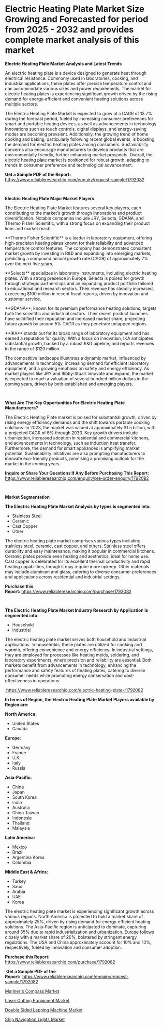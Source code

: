<p><h1>Electric Heating Plate Market Size Growing and Forecasted for period from 2025 - 2032 and provides complete market analysis of this market</h1></p><p><strong>Electric Heating Plate Market Analysis and Latest Trends</strong></p>
<p><p>An electric heating plate is a device designed to generate heat through electrical resistance. Commonly used in laboratories, cooking, and industrial applications, these plates offer precise temperature control and can accommodate various sizes and power requirements. The market for electric heating plates is experiencing significant growth driven by the rising demand for energy-efficient and convenient heating solutions across multiple sectors.</p><p>The Electric Heating Plate Market is expected to grow at a CAGR of 13.7% during the forecast period, fueled by increasing consumer preferences for smart and portable heating devices, as well as advancements in technology. Innovations such as touch controls, digital displays, and energy-saving modes are becoming prevalent. Additionally, the growing trend of home cooking and baking, particularly following recent global events, is boosting the demand for electric heating plates among consumers. Sustainability concerns also encourage manufacturers to develop products that are environmentally friendly, further enhancing market prospects. Overall, the electric heating plate market is positioned for robust growth, adapting to trends in consumer preference and technological advancement.</p></p>
<p><strong>Get a Sample PDF of the Report:&nbsp;</strong> <a href="https://www.reliableresearchiq.com/enquiry/request-sample/1792082?utm_campaign=1870&utm_medium=2&utm_source=Github&utm_content=ia&utm_term=20022025&utm_id=electric-heating-plate">https://www.reliableresearchiq.com/enquiry/request-sample/1792082</a></p>
<p>&nbsp;</p>
<p><strong>Electric Heating Plate Major Market Players</strong></p>
<p><p>The Electric Heating Plate Market features several key players, each contributing to the market's growth through innovations and product diversification. Notable companies include JRY, Selecta, GDANA, and Thermo Fisher Scientific, with a strong focus on expanding their product lines and market reach.</p><p>**Thermo Fisher Scientific** is a leader in laboratory equipment, offering high-precision heating plates known for their reliability and advanced temperature control features. The company has demonstrated consistent market growth by investing in R&D and expanding into emerging markets, predicting a compound annual growth rate (CAGR) of approximately 7% over the next five years.</p><p>**Selecta** specializes in laboratory instruments, including electric heating plates. With a strong presence in Europe, Selecta is poised for growth through strategic partnerships and an expanding product portfolio tailored to educational and research sectors. Their revenue has steadily increased, exceeding $100 million in recent fiscal reports, driven by innovation and customer service.</p><p>**GDANA**, known for its premium performance heating solutions, targets both the scientific and industrial sectors. Their recent product launches have solidified their reputation and increased market share, projecting future growth by around 5% CAGR as they penetrate untapped regions.</p><p>**IKA** stands out for its broad range of laboratory equipment and has earned a reputation for quality. With a focus on innovation, IKA anticipates substantial growth, backed by a robust R&D pipeline, and reports revenues in the range of $120 million.</p><p>The competitive landscape illustrates a dynamic market, influenced by advancements in technology, increasing demand for efficient laboratory equipment, and a growing emphasis on safety and energy efficiency. As market players like JRY and Bibby-Stuart innovate and expand, the market is expected to reach a valuation of several hundred million dollars in the coming years, driven by both established and emerging players.</p></p>
<p>&nbsp;</p>
<p><strong>What Are The Key Opportunities For Electric Heating Plate Manufacturers?</strong></p>
<p><p>The Electric Heating Plate market is poised for substantial growth, driven by rising energy efficiency demands and the shift towards portable cooking solutions. In 2023, the market was valued at approximately $1.5 billion, with a projected CAGR of 6% through 2030. Key growth drivers include urbanization, increased adoption in residential and commercial kitchens, and advancements in technology, such as induction heat transfer. Furthermore, the demand for smart appliances is amplifying market potential. Sustainability initiatives are also prompting manufacturers to innovate eco-friendly products, promising a promising outlook for the market in the coming years.</p></p>
<p><strong>Inquire or Share Your Questions If Any Before Purchasing This Report:</strong> <a href="https://www.reliableresearchiq.com/enquiry/pre-order-enquiry/1792082?utm_campaign=1870&utm_medium=2&utm_source=Github&utm_content=ia&utm_term=20022025&utm_id=electric-heating-plate">https://www.reliableresearchiq.com/enquiry/pre-order-enquiry/1792082</a></p>
<p>&nbsp;</p>
<p><strong>Market Segmentation</strong></p>
<p><strong>The Electric Heating Plate Market Analysis by types is segmented into:</strong></p>
<p><ul><li>Stainless Steel</li><li>Ceramic</li><li>Cast Copper</li><li>Other</li></ul></p>
<p><p>The electric heating plate market comprises various types including stainless steel, ceramic, cast copper, and others. Stainless steel offers durability and easy maintenance, making it popular in commercial kitchens. Ceramic plates provide even heating and aesthetics, ideal for home use. Cast copper is celebrated for its excellent thermal conductivity and rapid heating capabilities, though it may require more upkeep. Other materials may include aluminum and glass, catering to diverse consumer preferences and applications across residential and industrial settings.</p></p>
<p><strong>Purchase this Report:&nbsp;</strong><a href="https://www.reliableresearchiq.com/purchase/1792082?utm_campaign=1870&utm_medium=2&utm_source=Github&utm_content=ia&utm_term=20022025&utm_id=electric-heating-plate">https://www.reliableresearchiq.com/purchase/1792082</a></p>
<p>&nbsp;</p>
<p><strong>The Electric Heating Plate Market Industry Research by Application is segmented into:</strong></p>
<p><ul><li>Household</li><li>Industrial</li></ul></p>
<p><p>The electric heating plate market serves both household and industrial applications. In households, these plates are utilized for cooking and warmth, offering convenience and energy efficiency. In industrial settings, they are employed for processes like heating molds, soldering, and laboratory experiments, where precision and reliability are essential. Both markets benefit from advancements in technology, enhancing the performance and safety features of heating plates, catering to diverse consumer needs while promoting energy conservation and cost-effectiveness in operations.</p></p>
<p><a href="https://www.reliableresearchiq.com/electric-heating-plate-r1792082?utm_campaign=1870&utm_medium=2&utm_source=Github&utm_content=ia&utm_term=20022025&utm_id=electric-heating-plate">&nbsp;https://www.reliableresearchiq.com/electric-heating-plate-r1792082</a></p>
<p><strong>In terms of Region, the Electric Heating Plate Market Players available by Region are:</strong></p>
<p>
    <p> <strong> North America: </strong>
        <ul>
            <li>United States</li>
            <li>Canada</li>
        </ul>
        </p> 
    <p> <strong> Europe: </strong>
        <ul>
            <li>Germany</li>
            <li>France</li>
            <li>U.K.</li>
            <li>Italy</li>
            <li>Russia</li>
        </ul>
        </p> 
    <p> <strong> Asia-Pacific: </strong>
        <ul>
            <li>China</li>
            <li>Japan</li>
            <li>South Korea</li>
            <li>India</li>
            <li>Australia</li>
            <li>China Taiwan</li>
            <li>Indonesia</li>
            <li>Thailand</li>
            <li>Malaysia</li>
        </ul>
        </p> 
    <p> <strong> Latin America: </strong>
        <ul>
            <li>Mexico</li>
            <li>Brazil</li>
            <li>Argentina Korea</li>
            <li>Colombia</li>
        </ul>
        </p> 
    <p> <strong> Middle East & Africa: </strong>
        <ul>
            <li>Turkey</li>
            <li>Saudi</li>
            <li>Arabia</li>
            <li>UAE</li>
            <li>Korea</li>
        </ul>
    </p>
    </p>
<p><p>The electric heating plate market is experiencing significant growth across various regions. North America is projected to hold a market share of approximately 25%, driven by rising demand for energy-efficient heating solutions. The Asia-Pacific region is anticipated to dominate, capturing around 35% due to rapid industrialization and urbanization. Europe follows closely with a market share of 20%, bolstered by stringent energy regulations. The USA and China approximately account for 10% and 10%, respectively, fueled by innovation and consumer adoption.</p></p>
<p><strong>Purchase this Report: </strong><a href="https://www.reliableresearchiq.com/purchase/1792082?utm_campaign=1870&utm_medium=2&utm_source=Github&utm_content=ia&utm_term=20022025&utm_id=electric-heating-plate">https://www.reliableresearchiq.com/purchase/1792082</a></p>
<p>&nbsp;<strong>Get a Sample PDF of the Report:&nbsp;&nbsp;</strong><a href="https://www.reliableresearchiq.com/enquiry/request-sample/1792082?utm_campaign=1870&utm_medium=2&utm_source=Github&utm_content=ia&utm_term=20022025&utm_id=electric-heating-plate">https://www.reliableresearchiq.com/enquiry/request-sample/1792082</a></p>
<p><strong></strong></p>
<p><p><a href="https://github.com/cortswiltscw/Market-Research-Report-List-1/blob/main/mariners-compass-market.md?utm_campaign=1870&utm_medium=2&utm_source=Github&utm_content=ia&utm_term=20022025&utm_id=electric-heating-plate">Mariner's Compass Market</a></p><p><a href="https://github.com/marteionun0/Market-Research-Report-List-1/blob/main/laser-cutting-equipment-market.md?utm_campaign=1870&utm_medium=2&utm_source=Github&utm_content=ia&utm_term=20022025&utm_id=electric-heating-plate">Laser Cutting Equipment Market</a></p><p><a href="https://github.com/maseykokosq1/Market-Research-Report-List-1/blob/main/double-sided-lapping-machine-market.md?utm_campaign=1870&utm_medium=2&utm_source=Github&utm_content=ia&utm_term=20022025&utm_id=electric-heating-plate">Double Sided Lapping Machine Market</a></p><p><a href="https://github.com/radolavrish/Market-Research-Report-List-1/blob/main/ship-navigation-lights-market.md?utm_campaign=1870&utm_medium=2&utm_source=Github&utm_content=ia&utm_term=20022025&utm_id=electric-heating-plate">Ship Navigation Lights Market</a></p></p>